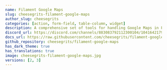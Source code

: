 ```yaml
---
name: Filament Google Maps
slug: cheesegrits-filament-google-maps
author_slug: cheesegrits
categories: [action, form-field, table-column, widget]
description: A comprehensive set of tools for handling Google Maps in Filament, including form fields, table columns, actions, widgets and Artisan commands.
discord_url: https://discord.com/channels/883083792112300104/1041642179514335252
docs_url: https://raw.githubusercontent.com/cheesegrits/filament-google-maps/main/README.md
github_repository: cheesegrits/filament-google-maps
has_dark_theme: true
has_translations: true
image: cheesegrits-filament-google-maps.jpg
versions: [2, 3]
---
```


